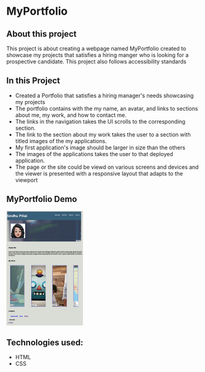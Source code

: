 # MyPortfolio

## About this project
This project is about creating a webpage named MyPortfolio created to showcase my projects that satisfies a hiring manger who is looking for a prospective candidate. This project also follows accessibility standards


## In this Project
- Created a Portfolio that satisfies a hiring manager's needs showcasing my projects
- The portfolio contains with the my name, an avatar, and links to sections about me, my work, and how to contact me.
- The links in the navigation takes the UI scrolls to the corresponding section.
- The link to the section about my work takes the user to a section with titled images of the my applications.
- My first application's image should be larger in size than the others
- The images of the applications takes the user to that deployed application.
- The page or the site could be viewd on various screens and devices
and the viewer is presented with a responsive layout that adapts to the viewport

## MyPortfolio Demo

<img src="./assets/profile.png" alt="my profile" height = 300 width= 200 />

## Technologies used:
- HTML
- CSS